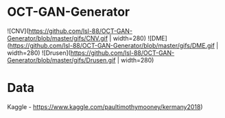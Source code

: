 # OCT-GAN-Generator

![CNV](https://github.com/lsl-88/OCT-GAN-Generator/blob/master/gifs/CNV.gif | width=280)
![DME](https://github.com/lsl-88/OCT-GAN-Generator/blob/master/gifs/DME.gif | width=280)
![Drusen](https://github.com/lsl-88/OCT-GAN-Generator/blob/master/gifs/Drusen.gif | width=280)


# Data
Kaggle - https://www.kaggle.com/paultimothymooney/kermany2018)
